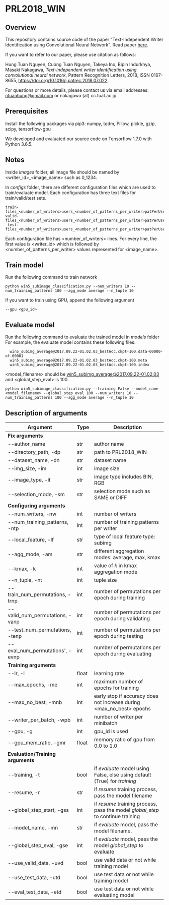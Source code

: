 # PRL2018_WIN
## Overview
This repository contains source code of the paper "Text-Independent Writer Identification using Convolutional Neural Network".
Read paper [here](https://www.sciencedirect.com/science/article/pii/S0167865518303180).

If you want to refer to our paper, please use citation as follows:

Hung Tuan Nguyen, Cuong Tuan Nguyen, Takeya Ino, Bipin Indurkhya, Masaki Nakagawa,
*Text-independent writer identification using convolutional neural network*,
Pattern Recognition Letters, 2018, ISSN 0167-8655, https://doi.org/10.1016/j.patrec.2018.07.022.

For questions or more details, please contact us via email addresses: <ntuanhung@gmail.com> or nakagawa (at) cc.tuat.ac.jp

## Prerequisites
Install the following packages via pip3: numpy, tqdm, Pillow, pickle, gzip, scipy, tensorflow-gpu

We developed and evaluated our source code on Tensorflow 1.7.0 with Python 3.6.5.

## Notes
Inside *images* folder, all image file should be named by <writer_id>_<image_name> such as 0_1234.

In *configs* folder, there are different configuration files which are used to train/evaluate model.
Each configuration has three text files for train/valid/test sets.
```
train-files_<number_of_writers>users_<number_of_patterns_per_writer>patPerUser_SAME_<database_name>.txt
valid-files_<number_of_writers>users_<number_of_patterns_per_writer>patPerUser_SAME_<database_name>.txt
 test-files_<number_of_writers>users_<number_of_patterns_per_writer>patPerUser_SAME_<database_name>.txt
```
Each configuration file has <number_of_writers> lines. For every line, the first value is <writer_id> which is followed by <number_of_patterns_per_writer> values represented for <image_name>.

## Train model
Run the following command to train network

```
python win5_subimage_classification.py --num_writers 10 --num_training_patterns 100 --agg_mode average --n_tuple 10
```

If you want to train using GPU, append the following argument

```
--gpu <gpu_id>
```

## Evaluate model
Run the following command to evaluate the trained model in *models* folder
For example, the evaluate model contains these following files:
```
  win5_subimg_average@2017.09.22-01.02.03_bestAcc.ckpt-100.data-00000-of-00001
  win5_subimg_average@2017.09.22-01.02.03_bestAcc.ckpt-100.meta
  win5_subimg_average@2017.09.22-01.02.03_bestAcc.ckpt-100.index
```
<model_filename> should be win5_subimg_average@2017.09.22-01.02.03 and <global_step_eval> is 100.

```
python win5_subimage_classification.py --training False --model_name <model_filename> --global_step_eval 100 --num_writers 10 --num_training_patterns 100 --agg_mode average --n_tuple 10
```

## Description of arguments
Argument | Type | Description
-------- | ---- | -----------
**Fix arguments** | |
--author_name | str | author name
--directory_path, -dp | str | path to PRL2018_WIN
--dataset_name, -dn | str | dataset name
--img_size, -im | int | image size
--image_type, -it | str | image type includes BIN, RGB
--selection_mode, -sm | str | selection mode such as SAME or DIFF
**Configuring arguments** |  | 
--num_writers, -nw|int| number of writers
--num_training_patterns, -ntp|int| number of training patterns per writer
--local_feature, -lf|str|type of local feature type: subimg
--agg_mode, -am|str|different aggregation modes: average, max, kmax
--kmax, -k|int|value of *k* in kmax aggregation mode
--n_tuple, -nt|int|tuple size
--train_num_permutations, -trnp|int| number of permutations per epoch during training
--valid_num_permutations, -vanp|int| number of permutations per epoch during validating
--test_num_permutations, -tenp|int| number of permutations per epoch during testing
--eval_num_permutations', -evnp|int| number of permutations per epoch during evaluating
**Training arguments**||
--lr, -l|float|learning rate
--max_epochs, -me|int| maximum number of epochs for training
--max_no_best, -mnb|int| early stop if accuracy does not increase during <max_no_best> epochs
--writer_per_batch, -wpb|int|number of writer per minibatch
--gpu, -g|int| gpu_id is used 
--gpu_mem_ratio, -gmr| float| memory ratio of gpu from 0.0 to 1.0
**Evaluation/Training arguments**||
--training, -t|bool|if *evaluate* model using False, else using default (True) for *training*
--resume, -r|str|if *resume* training process, pass the model filename
--global_step_start, -gss|int| if *resume* training process, pass the model *global_step* to continue training
--model_name, -mn|str|if *evaluate* model, pass the model filename.
--global_step_eval, -gse|int|if *evaluate* model, pass the model *global_step* to evaluate
--use_valid_data, -uvd|bool|use valid data or not while training model
--use_test_data, -utd|bool|use test data or not while training model
--eval_test_data, -etd|bool|use test data or not while evaluating model
